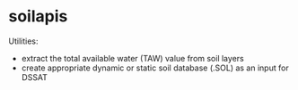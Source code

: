 soilapis
========

Utilities:
- extract the total available water (TAW) value from soil layers
- create appropriate dynamic or static soil database (.SOL) as an input for DSSAT 